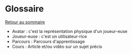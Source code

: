 # Glossaire

[Retour au sommaire](index.md)

* Avatar : c'est la représentation physique d'un joueur-euse
* Joueur-euse : c'est un utilisateur-rice
* Parcours : Parcours d'apprentissage
* Cours : Article et/ou vidéo sur un sujet précis
